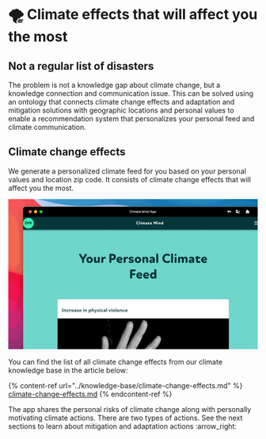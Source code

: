 # 🌪 Climate effects that will affect you the most

## Not a regular list of disasters

The problem is not a knowledge gap about climate change, but a knowledge connection and communication issue. This can be solved using an ontology that connects climate change effects and adaptation and mitigation solutions with geographic locations and personal values to enable a recommendation system that personalizes your personal feed and climate communication.

## Climate change effects

We generate a personalized climate feed for you based on your personal values and location zip code. It consists of climate change effects that will affect you the most.&#x20;

![](../.gitbook/assets/feed.gif)

You can find the list of all climate change effects from our climate knowledge base in the article below:

{% content-ref url="../knowledge-base/climate-change-effects.md" %}
[climate-change-effects.md](../knowledge-base/climate-change-effects.md)
{% endcontent-ref %}

The app shares the personal risks of climate change along with personally motivating climate actions. There are two types of actions. See the next sections to learn about mitigation and adaptation actions :arrow\_right:
